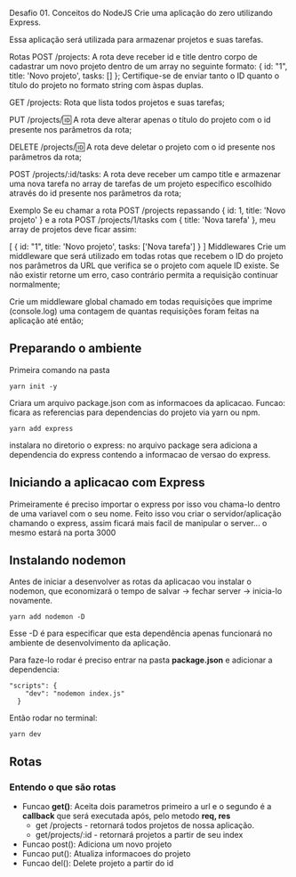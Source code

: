 Desafio 01. Conceitos do NodeJS
Crie uma aplicação do zero utilizando Express.

Essa aplicação será utilizada para armazenar projetos e suas tarefas.

Rotas
POST /projects: A rota deve receber id e title dentro corpo de cadastrar um novo projeto dentro de um array no seguinte formato: { id: "1", title: 'Novo projeto', tasks: [] }; Certifique-se de enviar tanto o ID quanto o título do projeto no formato string com àspas duplas.

GET /projects: Rota que lista todos projetos e suas tarefas;

PUT /projects/:id: A rota deve alterar apenas o título do projeto com o id presente nos parâmetros da rota;

DELETE /projects/:id: A rota deve deletar o projeto com o id presente nos parâmetros da rota;

POST /projects/:id/tasks: A rota deve receber um campo title e armazenar uma nova tarefa no array de tarefas de um projeto específico escolhido através do id presente nos parâmetros da rota;

Exemplo
Se eu chamar a rota POST /projects repassando { id: 1, title: 'Novo projeto' } e a rota POST /projects/1/tasks com { title: 'Nova tarefa' }, meu array de projetos deve ficar assim:

[
  {
    id: "1",
    title: 'Novo projeto',
    tasks: ['Nova tarefa']
  }
]
Middlewares
Crie um middleware que será utilizado em todas rotas que recebem o ID do projeto nos parâmetros da URL que verifica se o projeto com aquele ID existe. Se não existir retorne um erro, caso contrário permita a requisição continuar normalmente;

Crie um middleware global chamado em todas requisições que imprime (console.log) uma contagem de quantas requisições foram feitas na aplicação até então;

## Preparando o ambiente

Primeira comando na pasta

    yarn init -y

Criara um arquivo package.json com as informacoes da aplicacao. Funcao: ficara as referencias para dependencias do projeto via yarn ou npm.

    yarn add express

instalara no diretorio o express: no arquivo package sera adiciona a dependencia do express contendo a informacao de versao do express.

## Iniciando a aplicacao com Express

Primeiramente é preciso importar o express por isso vou chama-lo dentro de uma variavel com o seu nome. Feito isso vou criar o servidor/aplicação chamando o express, assim ficará mais facil de manipular o server... o mesmo estará na porta 3000 

## Instalando nodemon

Antes de iniciar a desenvolver as rotas da aplicacao vou instalar o nodemon, que economizará o tempo de salvar → fechar server → inicia-lo novamente. 

    yarn add nodemon -D

Esse -D é para especificar que esta dependência apenas funcionará no ambiente de desenvolvimento da aplicação.

Para faze-lo rodar é preciso entrar na pasta **package.json** e adicionar a dependencia: 

    "scripts": {
        "dev": "nodemon index.js"
      }

Então rodar no terminal: 

    yarn dev

## Rotas

### Entendo o que são rotas

- Funcao **get()**: Aceita dois parametros primeiro a url e o segundo é a **callback** que será executada após, pelo metodo **req, res**
    - get /projects -  retornará todos projetos de nossa aplicação.
    - get/projects/:id - retornará projetos a partir de seu index
- Funcao post(): Adiciona um novo projeto
- Funcao put(): Atualiza informacoes do projeto
- Funcao del(): Delete projeto a partir do id
